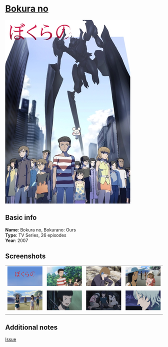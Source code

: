 # [Bokura no][anidb_url]

[anidb_url]: https://anidb.net/anime/4861

![cover](cover.jpg)

## Basic info

**Name**: Bokura no, Bokurano: Ours<br>
**Type**: TV Series, 26 episodes<br>
**Year**: 2007<br>

## Screenshots

| | | | |
| - | - | - | - |
| ![qtec 1](screenshots/screenshot01.png) | ![qtec 2](screenshots/screenshot02.png) | ![qtec 3](screenshots/screenshot03.png) | ![qtec 4](screenshots/screenshot04.png) |
| | | | |
| ![qtec 5](screenshots/screenshot05.png) | ![qtec 6](screenshots/screenshot06.png) | ![qtec 7](screenshots/screenshot07.png) | ![qtec 8](screenshots/screenshot08.png) |
| | | | |

## Additional notes

[Issue](https://github.com/LightArrowsEXE/QTEC/issues/2)
